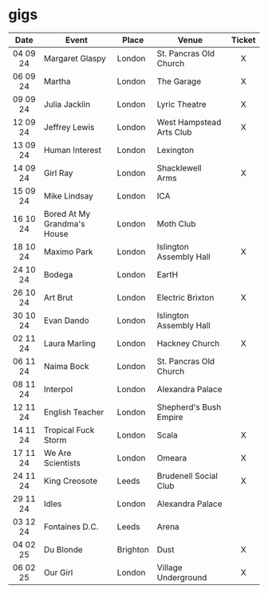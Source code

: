 # gigs
|Date|Event|Place|Venue|Ticket|
|:--:|-----|----|-----|:----:|
|04 09 24|Margaret Glaspy|London|St. Pancras Old Church|X|
|06 09 24|Martha|London|The Garage|X|
|09 09 24|Julia Jacklin|London|Lyric Theatre|X|
|12 09 24|Jeffrey Lewis|London|West Hampstead Arts Club|X|
|13 09 24|Human Interest|London|Lexington|
|14 09 24|Girl Ray|London|Shacklewell Arms|X|
|15 09 24|Mike Lindsay|London|ICA|
|16 10 24|Bored At My Grandma's House|London|Moth Club|
|18 10 24|Maximo Park|London|Islington Assembly Hall|X|
|24 10 24|Bodega|London|EartH|
|26 10 24|Art Brut|London|Electric Brixton|X|
|30 10 24|Evan Dando|London|Islington Assembly Hall|
|02 11 24|Laura Marling|London|Hackney Church|X|
|06 11 24|Naima Bock|London|St. Pancras Old Church|
|08 11 24|Interpol|London|Alexandra Palace|
|12 11 24|English Teacher|London|Shepherd's Bush Empire|
|14 11 24|Tropical Fuck Storm|London|Scala|X|
|17 11 24|We Are Scientists|London|Omeara|X|
|24 11 24|King Creosote|Leeds|Brudenell Social Club|X|
|29 11 24|Idles|London|Alexandra Palace|
|03 12 24|Fontaines D.C.|Leeds|Arena|
|04 02 25|Du Blonde|Brighton|Dust|X|
|06 02 25|Our Girl|London|Village Underground|X|
